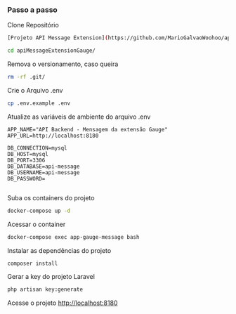 ### Passo a passo
Clone Repositório
```sh
[Projeto API Message Extension](https://github.com/MarioGalvaoWoohoo/apiMessageExtensionGauge.git)
```
```sh
cd apiMessageExtensionGauge/
```


Remova o versionamento, caso queira
```sh
rm -rf .git/
```


Crie o Arquivo .env
```sh
cp .env.example .env
```


Atualize as variáveis de ambiente do arquivo .env
```dosini
APP_NAME="API Backend - Mensagem da extensão Gauge"
APP_URL=http://localhost:8180

DB_CONNECTION=mysql
DB_HOST=mysql
DB_PORT=3306
DB_DATABASE=api-message
DB_USERNAME=api-message
DB_PASSWORD=


```


Suba os containers do projeto
```sh
docker-compose up -d
```


Acessar o container
```sh
docker-compose exec app-gauge-message bash
```


Instalar as dependências do projeto
```sh
composer install
```


Gerar a key do projeto Laravel
```sh
php artisan key:generate
```


Acesse o projeto
[http://localhost:8180](http://localhost:8180)
